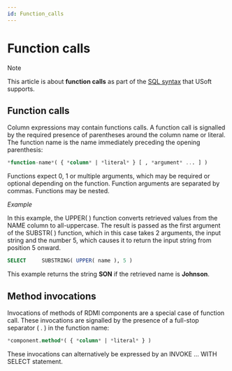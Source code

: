 ```yaml
---
id: Function_calls
---
```


# Function calls



> [!NOTE]
> This article is about **function calls** as part of the [SQL syntax](/docs/Modeller_and_Rules_Engine/SQL_syntax) that USoft supports.

## **Function calls**

Column expressions may contain functions calls. A function call is signalled by the required presence of parentheses around the column name or literal. The function name is the name immediately preceding the opening parenthesis:

```sql
*function-name*( { *column* | *literal* } [ , *argument* ... ] )
```

Functions expect 0, 1 or multiple arguments, which may be required or optional depending on the function. Function arguments are separated by commas. Functions may be nested.

*Example*

In this example, the UPPER( ) function converts retrieved values from the NAME column to all-uppercase. The result is passed as the first argument of the SUBSTR( ) function, which in this case takes 2 arguments, the input string and the number 5, which causes it to return the input string from position 5 onward.

```sql
SELECT     SUBSTRING( UPPER( name ), 5 )
```

This example returns the string **SON** if the retrieved name is **Johnson**.

## Method invocations

Invocations of methods of RDMI components are a special case of function call. These invocations are signalled by the presence of a full-stop separator ( . ) in the function name:

```sql
*component.method*( { *column* | *literal* } )
```

These invocations can alternatively be expressed by an INVOKE ... WITH SELECT statement.